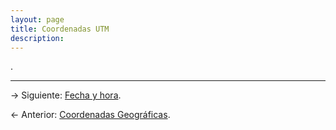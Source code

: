 ```yaml
---
layout: page
title: Coordenadas UTM
description: 
---
```


.

---

&rarr; Siguiente: [Fecha y hora](tiempo.html).

&larr; Anterior: [Coordenadas Geográficas](geograficas.html).